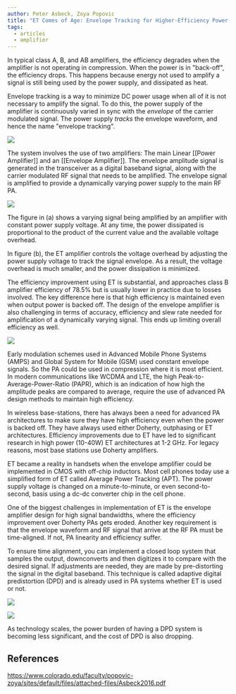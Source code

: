 ```yaml
---
author: Peter Asbeck, Zoya Popovic
title: "ET Comes of Age: Envelope Tracking for Higher-Efficiency Power Amplifiers"
tags:
  - articles
  - amplifier
---
```

In typical class A, B, and AB amplifiers, the efficiency degrades when the amplifier is not operating in compression. When the power is in "back-off", the efficiency drops. This happens because energy not used to amplify a signal is still being used by the power supply, and dissipated as heat.

Envelope tracking is a way to minimize DC power usage when all of it is not necessary to amplify the signal. To do this, the power supply of the amplifier is continuously varied in sync with the *envelope* of the carrier modulated signal. The power supply *tracks* the envelope waveform, and hence the name "envelope tracking".

![](https://readwise-assets.s3.amazonaws.com/media/reader/pub/3c0ecb8d01abfabee02ff22c2c5f6000.png?t=1698794132803)

The system involves the use of two amplifiers: The main Linear [[Power Amplifier]] and an [[Envelope Amplifier]]. The envelope amplitude signal is generated in the transceiver as a digital baseband signal, along with the carrier modulated RF signal that needs to be amplified. The envelope signal is amplified to provide a dynamically varying power supply to the main RF PA.

![](https://readwise-assets.s3.amazonaws.com/media/reader/pub/587ee791be1ce7641e000fe98624dca5.png?t=1698794317831)

The figure in (a) shows a varying signal  being amplified by an amplifier with constant power supply voltage. At any time, the power dissipated is proportional to the product of the current value and the available voltage overhead. 

In figure (b), the ET amplifier controls the voltage overhead by adjusting the power supply voltage to track the signal envelope. As a result, the voltage overhead is much smaller, and the power dissipation is minimized.

The efficiency improvement using ET is substantial, and approaches class B amplifier efficiency of 78.5% but is usually lower in practice due to losses involved. The key difference here is that high efficiency is maintained even when output power is backed off. The design of the envelope amplifier is also challenging in terms of accuracy, efficiency and slew rate needed for amplification of a dynamically varying signal. This ends up limiting overall efficiency as well.

![](https://readwise-assets.s3.amazonaws.com/media/reader/pub/d692efaedde4a13aa1ad1652be9d7715.png?t=1698794110583)

Early modulation schemes used in Advanced Mobile Phone Systems (AMPS) and Global System for Mobile (GSM) used constant envelope signals. So the PA could be used in compression where it is most efficient. In modern communications like WCDMA and LTE, the high Peak-to-Average-Power-Ratio (PAPR), which is an indication of how high the amplitude peaks are compared to average, require the use of advanced PA design methods to maintain high efficiency.

In wireless base-stations, there has always been a need for advanced PA architectures to make sure they have high efficiency even when the power is backed off. They have always used either Doherty, outphasing or ET architectures. Efficiency improvements due to ET have led to significant research in high power (10-40W) ET architectures at 1-2 GHz. For legacy reasons, most base stations use Doherty amplifiers.

ET became a reality in handsets when the envelope amplifier could be implemented in CMOS with off-chip inductors. Most cell phones today use a simplified form of ET called Average Power Tracking (APT). The power supply voltage is changed on a minute-to-minute, or even second-to-second, basis using a dc-dc converter chip in the cell phone. 

One of the biggest challenges in implementation of ET is the envelope amplifier design for high signal bandwidths, where the efficiency improvement over Doherty PAs gets eroded. Another key requirement is that the envelope waveform and RF signal that arrive at the RF PA must be time-aligned. If not, PA linearity and efficiency suffer.

To ensure time alignment, you can implement a closed loop system that samples the output, downconverts and then digitizes it to compare with the desired signal. If adjustments are needed, they are made by pre-distorting the signal in the digital baseband. This technique is called adaptive digital predistortion (DPD) and is already used in PA systems whether ET is used or not.

![](https://readwise-assets.s3.amazonaws.com/media/reader/pub/d7964a8eb57726c37251005b3c2eb259.png?t=1698846309105)

![](https://readwise-assets.s3.amazonaws.com/media/reader/pub/64b541454955ffda64404c3e4f56e925.png?t=1698846319542)

As technology scales, the power burden of having a DPD system is becoming less significant, and the cost of DPD is also dropping.

## References

https://www.colorado.edu/faculty/popovic-zoya/sites/default/files/attached-files/Asbeck2016.pdf